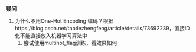 **疑问**

1. 为什么不用One-Hot Encoding 编码？根据https://blog.csdn.net/taotiezhengfeng/article/details/73692239，直接ID化不能直接放入机器学习算法中
   1. 尝试使用multihot_flag训练，看效果如何

